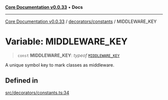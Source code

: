 [**Core Documentation v0.0.33**](../../../README.md) • **Docs**

***

[Core Documentation v0.0.33](../../../modules.md) / [decorators/constants](../README.md) / MIDDLEWARE\_KEY

# Variable: MIDDLEWARE\_KEY

> `const` **MIDDLEWARE\_KEY**: *typeof* [`MIDDLEWARE_KEY`](MIDDLEWARE_KEY.md)

A unique symbol key to mark classes as middleware.

## Defined in

[src/decorators/constants.ts:34](https://github.com/stonemjs/core/blob/077f74fd791b5cd8637e1ab41cbefa238af9d384/src/decorators/constants.ts#L34)

